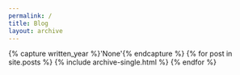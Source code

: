 ```yaml
---
permalink: /
title: Blog
layout: archive
---
```


{% capture written_year %}'None'{% endcapture %}
{% for post in site.posts %}
  {% include archive-single.html %}
{% endfor %}
